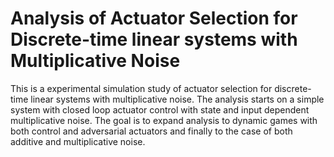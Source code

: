 # Analysis of Actuator Selection for Discrete-time linear systems with Multiplicative Noise

This is a experimental simulation study of actuator selection for discrete-time linear systems with multiplicative noise. The analysis starts on a simple system with closed loop actuator control with state and input dependent multiplicative noise. The goal is to expand analysis to dynamic games with both control and adversarial actuators and finally to the case of both additive and multiplicative noise.
